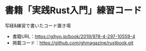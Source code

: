 # 書籍「実践Rust入門」練習コード
写経&練習で書いたコード置き場
- 書籍URL：https://gihyo.jp/book/2019/978-4-297-10559-4
- 掲載コード：https://github.com/ghmagazine/rustbook.git
